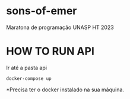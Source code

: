 # sons-of-emer
Maratona de programação UNASP HT 2023

# HOW TO RUN API

Ir até a pasta api
```
docker-compose up
```

*Precisa ter o docker instalado na sua máquina.

